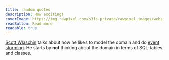 ```yaml
---
title: random quotes
description: How exciting!
coverImage: https://img.rawpixel.com/s3fs-private/rawpixel_images/website_content/pd181-252-gloy.jpg?w=800&dpr=1&fit=default&crop=default&q=65&vib=3&con=3&usm=15&bg=F4F4F3&ixlib=js-2.2.1&s=29678906046aa4f830406b8f2893267f
readButton: Read more
readable: true
---
```


<content-quote quote="The tools used will guide the solution" person="Dave Thomas and Andy Hunt" source="the pragmatic programmer" icon="mdi-book-open-page-variant">
</content-quote>

<content-quote quote="If you have to do something manually twice, automate it the third time" person="Twitter CTO" icon="mdi-twitter" source="I heard the quote from a conference talk. Source not found" >
</content-quote>


[Scott Wlaschin](https://www.google.com/search?gs_ssp=eJzj4tVP1zc0TKksLKlMLyoyYPTiK07OLylRKM9JLE7OyMwDAKcdCvQ&q=scott+wlaschin&oq=scott+w&aqs=chrome.1.69i57j46i39j46i512l4j69i60l2.1456j0j4&sourceid=chrome&ie=UTF-8) talks about how he likes to model the domain and do [event storming](https://www.google.com/search?q=event+storming&oq=event+sot&aqs=chrome.1.69i57j0i10l9.1862j0j4&sourceid=chrome&ie=UTF-8).
He starts by **not** thinking about the domain in terms of SQL-tables and classes.


<content-quote quote="Limiting the perspective to software terminology will hurt the overall understanding of the domain and will lead to a sub-optimal solution" person="Scott Wlaschin" icon="mdi-book-open-page-variant" source="Domain modelling made functional" >
</content-quote>

<content-quote quote="What is the most important part of the system [for the manager, thus the developers]? The part that makes money!" person="Scott Wlaschin" icon="mdi-book-open-page-variant" source="Domain modelling made functional" >
</content-quote>
